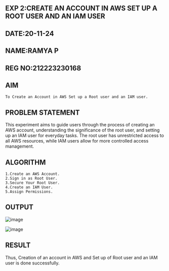 ## EXP 2:CREATE AN  ACCOUNT IN AWS SET UP A ROOT USER AND AN IAM USER 

## DATE:20-11-24
## NAME:RAMYA P
## REG NO:212223230168
 
## AIM
    To Create an Account in AWS Set up a Root user and an IAM user.
    
## PROBLEM STATEMENT
   This experiment aims to guide users through the process of creating an AWS account, understanding the significance of the root user, and setting up an IAM user for everyday tasks. The root user has unrestricted access to all AWS resources, while IAM users allow for more controlled access management.



## ALGORITHM
~~~
1.Create an AWS Account.
2.Sign in as Root User.
3.Secure Your Root User.
4.Create an IAM User.
5.Assign Permissions.
~~~


## OUTPUT
![image](https://github.com/user-attachments/assets/87c7cba8-f92f-4265-ae24-c39efc53aa36)

![image](https://github.com/user-attachments/assets/e807c9b0-5be8-49af-b86e-2efe28c71b62)




## RESULT
Thus, Creation of an account in AWS and Set up of Root user and an IAM user is done successfully.


 

  


